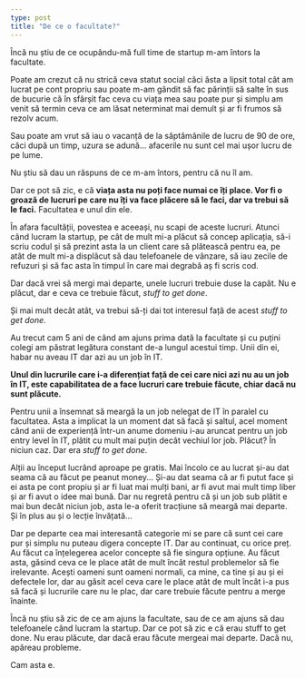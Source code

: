```yaml
---
type: post
title: "De ce o facultate?"
---
```


Încă nu știu de ce ocupându-mă full time de startup m-am întors la facultate. 

Poate am crezut că nu strică ceva statut social căci ăsta a lipsit total cât am lucrat pe cont propriu sau poate m-am gândit să fac părinții să salte în sus de bucurie că în sfârșit fac ceva cu viața mea sau poate pur și simplu am venit să termin ceva ce am lăsat neterminat mai demult și ar fi frumos să rezolv acum.

Sau poate am vrut să iau o vacanță de la săptămânile de lucru de 90 de ore, căci după un timp, uzura se adună... afacerile nu sunt cel mai ușor lucru de pe lume.

Nu știu să dau un răspuns de ce m-am întors, pentru că nu îl am.

Dar ce pot să zic, e că __viața asta nu poți face numai ce îți place. Vor fi o groază de lucruri pe care nu îți va face plăcere să le faci, dar va trebui să le faci.__ Facultatea e unul din ele.

În afara facultății, povestea e aceeași, nu scapi de aceste lucruri. Atunci când lucram la startup, pe cât de mult mi-a plăcut să concep aplicația, să-i scriu codul și să prezint asta la un client care să plătească pentru ea, pe atât de mult mi-a displăcut să dau telefoanele de vânzare, să iau zecile de refuzuri și să fac asta în timpul în care mai degrabă aș fi scris cod.

Dar dacă vrei să mergi mai departe, unele lucruri trebuie duse la capăt. Nu e plăcut, dar e ceva ce trebuie făcut, _stuff to get done_.

Și mai mult decât atât, va trebui să-ți dai tot interesul față de acest _stuff to get done_.

Au trecut cam 5 ani de când am ajuns prima dată la facultate și cu puțini colegi am păstrat legătura constant de-a lungul acestui timp. Unii din ei, habar nu aveau IT dar azi au un job în IT.

__Unul din lucrurile care i-a diferențiat față de cei care nici azi nu au un job în IT, este capabilitatea de a face lucruri care trebuie făcute, chiar dacă nu sunt plăcute.__

Pentru unii a însemnat să meargă la un job nelegat de IT în paralel cu facultatea. Asta a implicat la un moment dat să facă și saltul, acel moment când anii de experiență într-un anume domeniu i-au aruncat pentru un job entry level în IT, plătit cu mult mai puțin decât vechiul lor job. Plăcut? În niciun caz. Dar era _stuff to get done_.

Alții au început lucrând aproape pe gratis. Mai încolo ce au lucrat și-au dat seama că au făcut pe peanut money... Și-au dat seama că ar fi putut face și ei asta pe cont propiu și ar fi luat mai mulți bani, ar fi avut mai mult timp liber și ar fi avut o idee mai bună. Dar nu regretă pentru că și un job sub plătit e mai bun decât niciun job, asta le-a oferit tracțiune să meargă mai departe. Și în plus au și o lecție învățată...

Dar pe departe cea mai interesantă categorie mi se pare că sunt cei care pur și simplu nu puteau digera concepte IT. Dar au continuat, cu orice preț. Au făcut ca înțelegerea acelor concepte să fie singura opțiune. Au făcut asta, găsind ceva ce le place atât de mult încât restul problemelor să fie irelevante.
Acești oameni sunt oameni normali, ca mine, ca tine și au și ei defectele lor, dar au găsit acel ceva care le place atât de mult încât i-a pus să facă și lucrurile care nu le plac, dar care trebuie făcute pentru a merge înainte.

Încă nu știu să zic de ce am ajuns la facultate, sau de ce am ajuns să dau telefoanele când lucram la startup. Dar ce pot să zic e că erau stuff to get done. Nu erau plăcute, dar dacă erau făcute mergeai mai departe. Dacă nu, apăreau probleme.

Cam asta e.